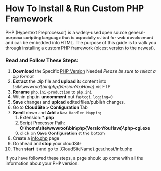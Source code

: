 # How To Install & Run Custom PHP Framework
PHP (Hypertext Preprocessor) is a widely-used open source general-purpose scripting language that is especially suited for web development and can be embedded into HTML. The purpose of this guide is to walk you through installing a custom PHP framework (oldest version to the newest).

### Read and Follow These Steps:
1. **Download** the Specific [PHP Version](http://windows.php.net/downloads/releases/archives/) Needed *Please be sure to select a zip format*
2. **Extract** the .zip file and **upload** its content into *\site\wwwroot\bin\php{VersionYouHave}* vis FTP
4. **Rename** `php.ini-production` to `php.ini`
5. Within php.ini **uncomment** out `fastcgi.logging=0`
5. **Save** changes and **upload** edited files/publish changes.
6. Go to **CloudSite > Configuration** Tab
7. **Scroll** down and **Add** a `New Handler Mapping`
	1. Extension: ***.php**
	2. Script Processor Path: **C:\home\site\wwwroot\bin\php{VersionYouHave}\php-cgi.exe**
	3. click on **Save Configuration** at the bottom
8. Create a [info.php](https://www.gearhost.com/documentation/create-php-info-page) page
9. Go ahead and **stop** your cloudSite
10. Then **start** it and go to {CloudSiteName}.gear.host/info.php

If you have followed these steps, a page should up come with all the information about your PHP version.